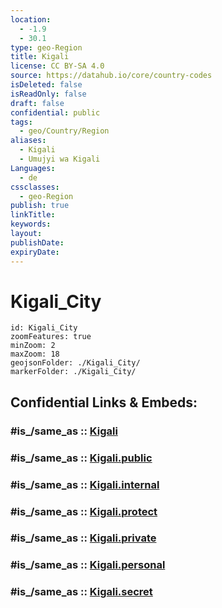 ```yaml
---
location:
  - -1.9
  - 30.1
type: geo-Region
title: Kigali
license: CC BY-SA 4.0
source: https://datahub.io/core/country-codes
isDeleted: false
isReadOnly: false
draft: false
confidential: public
tags:
  - geo/Country/Region
aliases:
  - Kigali
  - Umujyi wa Kigali
Languages:
  - de
cssclasses:
  - geo-Region
publish: true
linkTitle: 
keywords: 
layout: 
publishDate: 
expiryDate:
---
```


# Kigali_City

```leaflet
id: Kigali_City
zoomFeatures: true 
minZoom: 2 
maxZoom: 18
geojsonFolder: ./Kigali_City/
markerFolder: ./Kigali_City/
```


## Confidential Links & Embeds: 

### #is_/same_as :: [Kigali](/_Standards/Earth/Continent/Africa/Africa~Central/Rwanda/Provinces~Rwanda/Kigali.md) 

### #is_/same_as :: [Kigali.public](/_public/Earth/Continent/Africa/Africa~Central/Rwanda/Provinces~Rwanda/Kigali.public.md) 

### #is_/same_as :: [Kigali.internal](/_internal/Earth/Continent/Africa/Africa~Central/Rwanda/Provinces~Rwanda/Kigali.internal.md) 

### #is_/same_as :: [Kigali.protect](/_protect/Earth/Continent/Africa/Africa~Central/Rwanda/Provinces~Rwanda/Kigali.protect.md) 

### #is_/same_as :: [Kigali.private](/_private/Earth/Continent/Africa/Africa~Central/Rwanda/Provinces~Rwanda/Kigali.private.md) 

### #is_/same_as :: [Kigali.personal](/_personal/Earth/Continent/Africa/Africa~Central/Rwanda/Provinces~Rwanda/Kigali.personal.md) 

### #is_/same_as :: [Kigali.secret](/_secret/Earth/Continent/Africa/Africa~Central/Rwanda/Provinces~Rwanda/Kigali.secret.md)

